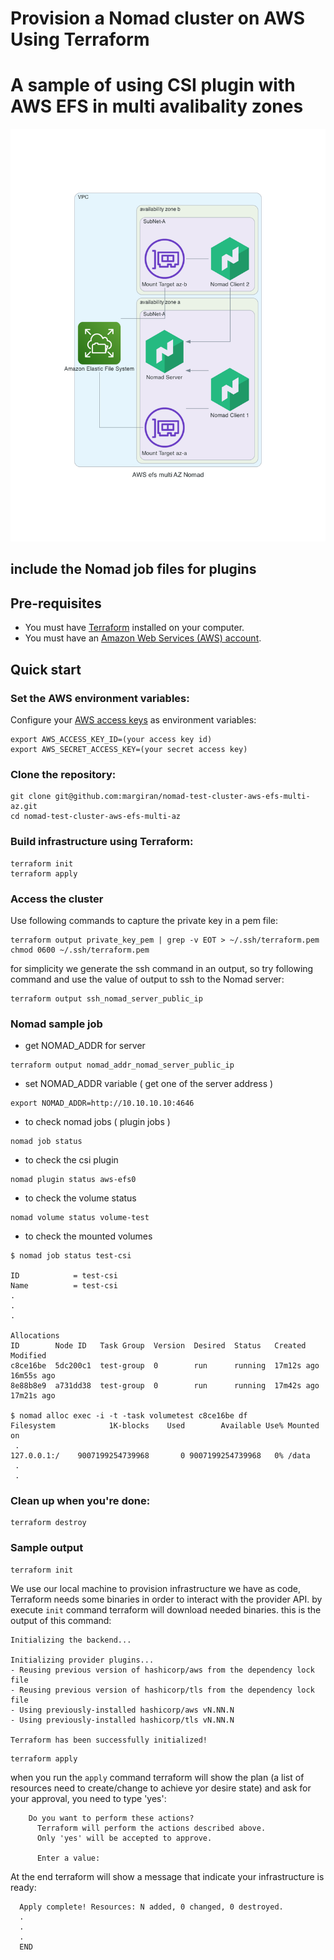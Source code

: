 # Provision a Nomad cluster on AWS Using Terraform
# A sample of using CSI plugin with AWS EFS in multi avalibality zones

![datacenter image](https://github.com/margiran/nomad-test-cluster-aws-efs-multi-az/blob/main/diagram/aws_efs_multi_az_nomad.png)

## include the Nomad job files for plugins 

## Pre-requisites

* You must have [Terraform](https://www.terraform.io/downloads) installed on your computer. 
* You must have an [Amazon Web Services (AWS) account](http://aws.amazon.com/).


## Quick start

### Set the AWS environment variables:

Configure your [AWS access 
keys](http://docs.aws.amazon.com/general/latest/gr/aws-sec-cred-types.html#access-keys-and-secret-access-keys) as 
environment variables:
```
export AWS_ACCESS_KEY_ID=(your access key id)
export AWS_SECRET_ACCESS_KEY=(your secret access key)
```

### Clone the repository:

```
git clone git@github.com:margiran/nomad-test-cluster-aws-efs-multi-az.git
cd nomad-test-cluster-aws-efs-multi-az
```
### Build infrastructure using Terraform:

```
terraform init
terraform apply
```
### Access the cluster

Use following commands to capture the private key in a pem file:

```
terraform output private_key_pem | grep -v EOT > ~/.ssh/terraform.pem
chmod 0600 ~/.ssh/terraform.pem
```

for simplicity we generate the ssh command in an output, so try following command and use the value of output to ssh to the Nomad server:

```
terraform output ssh_nomad_server_public_ip
```

### Nomad sample job

- get NOMAD_ADDR for server 

```
terraform output nomad_addr_nomad_server_public_ip
```

- set NOMAD_ADDR variable ( get one of the server address )

```
export NOMAD_ADDR=http://10.10.10.10:4646
```

- to check nomad jobs ( plugin jobs )

```
nomad job status
```

- to check the csi plugin 

```
nomad plugin status aws-efs0
```

- to check the volume status

```
nomad volume status volume-test
```

- to check the mounted volumes 

```
$ nomad job status test-csi

ID            = test-csi
Name          = test-csi
.
.
.

Allocations
ID        Node ID   Task Group  Version  Desired  Status   Created     Modified
c8ce16be  5dc200c1  test-group  0        run      running  17m12s ago  16m55s ago
8e88b8e9  a731dd38  test-group  0        run      running  17m42s ago  17m21s ago

$ nomad alloc exec -i -t -task volumetest c8ce16be df
Filesystem            1K-blocks    Used        Available Use% Mounted on
 .
127.0.0.1:/    9007199254739968       0 9007199254739968   0% /data
 .
 .
```

### Clean up when you're done:

```
terraform destroy
```

### Sample output

```
terraform init
```

We use our local machine to provision infrastructure we have as code, Terraform needs some binaries in order to interact with the provider API. by execute `init` command terraform will download needed binaries. 
this is the output of this command:

    Initializing the backend...

    Initializing provider plugins...
    - Reusing previous version of hashicorp/aws from the dependency lock file
    - Reusing previous version of hashicorp/tls from the dependency lock file
    - Using previously-installed hashicorp/aws vN.NN.N
    - Using previously-installed hashicorp/tls vN.NN.N

    Terraform has been successfully initialized!

```
terraform apply
```

when you run the `apply` command terraform will show the plan (a list of resources need to create/change to achieve yor desire state) and ask for your approval, you need to type 'yes':
```
    Do you want to perform these actions?
      Terraform will perform the actions described above.
      Only 'yes' will be accepted to approve.

      Enter a value:  
```

At the end terraform will show a message that indicate your infrastructure is ready:
```
  Apply complete! Resources: N added, 0 changed, 0 destroyed.
  .
  .
  .
  END
```
